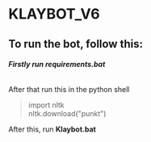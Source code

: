 # KLAYBOT_V6
 
## To run the bot, follow this:

###### **Firstly run requirements.bat**

After that run this in the python shell
>import nltk \
>nltk.download("punkt")

After this, run **Klaybot.bat**



 
